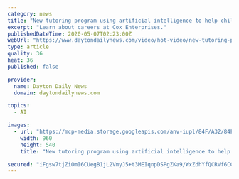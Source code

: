 ```yaml
---
category: news
title: "New tutoring program using artificial intelligence to help children learn"
excerpt: "Learn about careers at Cox Enterprises."
publishedDateTime: 2020-05-07T02:23:00Z
webUrl: "https://www.daytondailynews.com/video/hot-video/new-tutoring-program-using-artificial-intelligence-help-children-learn/LfsmzSZWALJvPgK4aMdUsM/"
type: article
quality: 36
heat: 36
published: false

provider:
  name: Dayton Daily News
  domain: daytondailynews.com

topics:
  - AI

images:
  - url: "https://mcp-media.storage.googleapis.com/anv-iupl/84F/A32/84FA3226BD0749E4A94146100456470A.jpg?GoogleAccessId=onemcpadmin@anvato-mcp-apps.iam.gserviceaccount.com&Expires=1683385045&Signature=htC0w28pkEZ95mu0YKpar%2Bcp90PhnyGPuLtSVFGpHlURy1w5kqDewufPZLPhRq%2B9nlwllpo4OaD%2BqlzhKAw7XQrVJMJFv6SmThkOPFt5RPPL1WGA9UXHJMiI5lfnV%2BsTrx2gsFB3LSYt2SxZm%2B39xzdnvdzMUy9Cr6HWMSfJgBQe1lhWAF855nDxos1949XqcDeDcD9q7MY4HAcBjWdjoYSgKuTO9Ea7rGS9EqzDQ01V9mvBhVpCwTBH7mah0XMul7SIexHlHSyJL8TUlkvdDNFlktDgbPYS93SewQ6HYFyvxUisKoTJO4LjlZoEZjoWHFnGUsnj9YP5LvKh72aEzQ%3D%3D"
    width: 960
    height: 540
    title: "New tutoring program using artificial intelligence to help children learn"

secured: "iFgsw7tjZiOmI6CUegB1jL2VmyJ5+t3MEIqnpDSPgZKa9/WxZdhYfQCRVf6CC+Ee4+jzTqBetFtstuJt8/9P2ge4lwVzs3ptqfN9FBkSBra3b8wk5NaH3Qw3AyYXzsmTDSBTaA9OCoV2LuMe93yDFQX9JT5ya6XbaLIDHjmoWgBAwXJHssLr3N6KhgOZ71ZRfyJKOnjPhDXI8e7f/rc/NCG9D3SuZznX+ZZBmvvNKW7pkrPTie/IV16JqIF/6AXfM2qLwgZ/Q36tKHkNSQOjWo/SegXAjERRqAcvRVrGrPyQq8DMajmVZgO/qE72ZgxU;siPYMPIbCiVB0OMhXNT8qw=="
---
```


